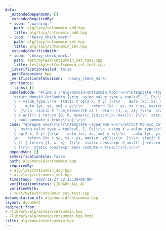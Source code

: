 ```yaml
---
data:
  _extendedDependsOn: []
  _extendedRequiredBy:
  - icon: ':warning:'
    path: alg/lazy/cntsummin_add.hpp
    title: alg/lazy/cntsummin_add.hpp
  - icon: ':heavy_check_mark:'
    path: alg/lazy/cntsummin_set.hpp
    title: alg/lazy/cntsummin_set.hpp
  _extendedVerifiedWith:
  - icon: ':heavy_check_mark:'
    path: test/mytest/cntsummin_set.test.cpp
    title: test/mytest/cntsummin_set.test.cpp
  _isVerificationFailed: false
  _pathExtension: hpp
  _verificationStatusIcon: ':heavy_check_mark:'
  attributes:
    links: []
  bundledCode: "#line 2 \"alg/monoid/cntsummin.hpp\"\n\r\ntemplate <typename E>\r\n\
    struct Monoid_CntSumMin {\r\n  using value_type = tuple<E, E, E>;\r\n  using X\
    \ = value_type;\r\n  static X op(X x, X y) {\r\n    auto [xc, xs, xm] = x;\r\n\
    \    auto [yc, ys, ym] = y;\r\n    return {xc + yc, xs + ys, max(xm, ym)};\r\n\
    \  }\r\n  static X from_element(E x) { return {1, x, x}; }\r\n  static constexpr\
    \ X unit() { return {0, 0, numeric_limits<ll>::max()}; }\r\n  static constexpr\
    \ bool commute = true;\r\n};\r\n"
  code: "#pragma once\r\n\r\ntemplate <typename E>\r\nstruct Monoid_CntSumMin {\r\n\
    \  using value_type = tuple<E, E, E>;\r\n  using X = value_type;\r\n  static X\
    \ op(X x, X y) {\r\n    auto [xc, xs, xm] = x;\r\n    auto [yc, ys, ym] = y;\r\
    \n    return {xc + yc, xs + ys, max(xm, ym)};\r\n  }\r\n  static X from_element(E\
    \ x) { return {1, x, x}; }\r\n  static constexpr X unit() { return {0, 0, numeric_limits<ll>::max()};\
    \ }\r\n  static constexpr bool commute = true;\r\n};\r\n"
  dependsOn: []
  isVerificationFile: false
  path: alg/monoid/cntsummin.hpp
  requiredBy:
  - alg/lazy/cntsummin_add.hpp
  - alg/lazy/cntsummin_set.hpp
  timestamp: '2022-11-27 22:15:30+09:00'
  verificationStatus: LIBRARY_ALL_AC
  verifiedWith:
  - test/mytest/cntsummin_set.test.cpp
documentation_of: alg/monoid/cntsummin.hpp
layout: document
redirect_from:
- /library/alg/monoid/cntsummin.hpp
- /library/alg/monoid/cntsummin.hpp.html
title: alg/monoid/cntsummin.hpp
---
```

